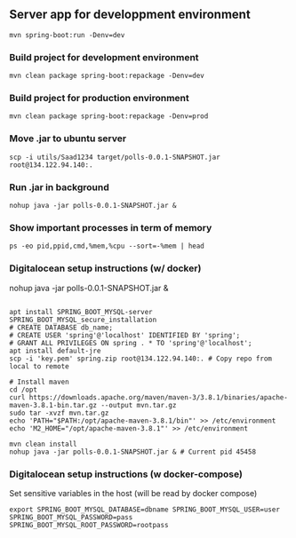 ## Server app for developpment environment

`mvn spring-boot:run -Denv=dev`

### Build project for development environment

`mvn clean package spring-boot:repackage -Denv=dev`

### Build project for production environment

`mvn clean package spring-boot:repackage -Denv=prod`

### Move .jar to ubuntu server

`scp -i utils/Saad1234 target/polls-0.0.1-SNAPSHOT.jar root@134.122.94.140:.`

### Run .jar in background

`nohup java -jar polls-0.0.1-SNAPSHOT.jar & `

### Show important processes in term of memory

`ps -eo pid,ppid,cmd,%mem,%cpu --sort=-%mem | head`

### Digitalocean setup instructions (w/ docker)

nohup java -jar polls-0.0.1-SNAPSHOT.jar &

```shell

apt install SPRING_BOOT_MYSQL-server
SPRING_BOOT_MYSQL_secure_installation
# CREATE DATABASE db_name;
# CREATE USER 'spring'@'localhost' IDENTIFIED BY 'spring';
# GRANT ALL PRIVILEGES ON spring . * TO 'spring'@'localhost';
apt install default-jre
scp -i 'key.pem' spring.zip root@134.122.94.140:. # Copy repo from local to remote

# Install maven
cd /opt
curl https://downloads.apache.org/maven/maven-3/3.8.1/binaries/apache-maven-3.8.1-bin.tar.gz --output mvn.tar.gz
sudo tar -xvzf mvn.tar.gz
echo 'PATH="$PATH:/opt/apache-maven-3.8.1/bin"' >> /etc/environment
echo 'M2_HOME="/opt/apache-maven-3.8.1"' >> /etc/environment

mvn clean install
nohup java -jar polls-0.0.1-SNAPSHOT.jar & # Current pid 45458

```

### Digitalocean setup instructions (w docker-compose)

Set sensitive variables in the host (will be read by docker compose)

```shell
export SPRING_BOOT_MYSQL_DATABASE=dbname SPRING_BOOT_MYSQL_USER=user  SPRING_BOOT_MYSQL_PASSWORD=pass SPRING_BOOT_MYSQL_ROOT_PASSWORD=rootpass
```
